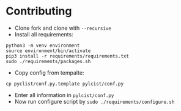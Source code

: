 Contributing
======

* Clone fork and clone with `--recursive`
* Install all requirements:
```
python3 -m venv environment
source environment/bin/activate
pip3 install -r requirements/requirements.txt
sudo ./requirements/packages.sh
```
* Copy config from tempalte:
```
cp pyclist/conf.py.template pylcist/conf.py
```
* Enter all information in `pylcist/conf.py`
* Now run configure script by `sudo ./requirements/configure.sh`
